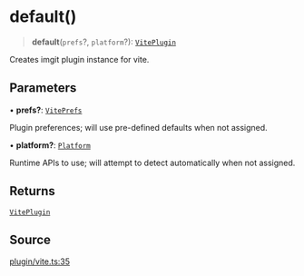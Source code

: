 # default()

> **default**(`prefs`?, `platform`?): [`VitePlugin`](../type-aliases/VitePlugin.md)

Creates imgit plugin instance for vite.

## Parameters

• **prefs?**: [`VitePrefs`](../type-aliases/VitePrefs.md)

Plugin preferences; will use pre-defined defaults when not assigned.

• **platform?**: [`Platform`](../../../server/type-aliases/Platform.md)

Runtime APIs to use; will attempt to detect automatically when not assigned.

## Returns

[`VitePlugin`](../type-aliases/VitePlugin.md)

## Source

[plugin/vite.ts:35](https://github.com/Elringus/Imgit/blob/cf06d86/src/plugin/vite.ts#L35)
